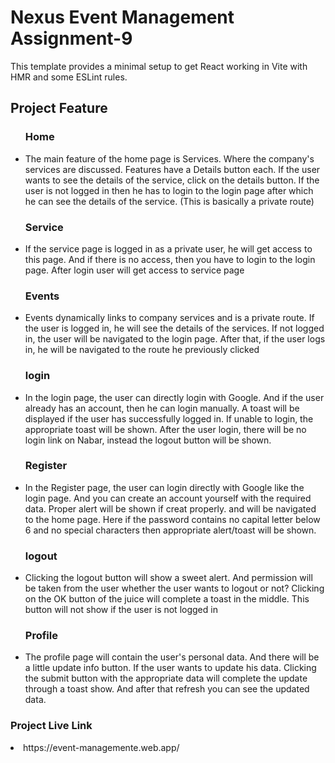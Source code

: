 # Nexus Event Management Assignment-9

This template provides a minimal setup to get React working in Vite with HMR and some ESLint rules.

<h2> Project Feature </h2>
<ul>
    <h3>Home</h3>
    <li>The main feature of the home page is Services. Where the company's services are discussed. Features have a Details button each. If the user wants to see the details of the service, click on the details button. If the user is not logged in then he has to login to the login page after which he can see the details of the service. (This is basically a private route)</li>
</ul>
<ul>
    <h3>Service</h3>
    <li>If the service page is logged in as a private user, he will get access to this page. And if there is no access, then you have to login to the login page. After login user will get access to service page</li>
</ul>
<ul>
    <h3>Events</h3>
    <li>Events dynamically links to company services and is a private route. If the user is logged in, he will see the details of the services. If not logged in, the user will be navigated to the login page. After that, if the user logs in, he will be navigated to the route he previously clicked</li>
</ul>
<ul>
    <h3>login</h3>
    <li>In the login page, the user can directly login with Google. And if the user already has an account, then he can login manually. A toast will be displayed if the user has successfully logged in. If unable to login, the appropriate toast will be shown. After the user login, there will be no login link on Nabar, instead the logout button will be shown.</li>
</ul>
<ul>
    <h3>Register</h3>
    <li>In the Register page, the user can login directly with Google like the login page. And you can create an account yourself with the required data. Proper alert will be shown if creat properly. and will be navigated to the home page.
Here if the password contains no capital letter below 6 and no special characters then appropriate alert/toast will be shown.</li>
</ul>
<ul>
    <h3>logout</h3>
    <li>Clicking the logout button will show a sweet alert. And permission will be taken from the user whether the user wants to logout or not? Clicking on the OK button of the juice will complete a toast in the middle. This button will not show if the user is not logged in</li>
</ul>
<ul>
    <h3>Profile</h3>
    <li>The profile page will contain the user's personal data. And there will be a little update info button. If the user wants to update his data. Clicking the submit button with the appropriate data will complete the update through a toast show. And after that refresh you can see the updated data.</li>
</ul>
<h3>Project Live Link</h3>
<li>https://event-managemente.web.app/</li>

